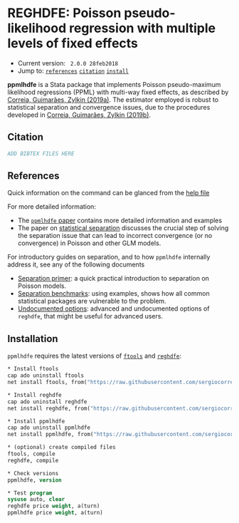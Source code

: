 # REGHDFE: Poisson pseudo-likelihood regression with multiple levels of fixed effects

- Current version: ` 2.0.0 28feb2018`
- Jump to: [`references`](#references) [`citation`](#citation) [`install`](#installation)

**ppmlhdfe** is a Stata package that implements Poisson pseudo-maximum likelihood regressions (PPML) with multi-way fixed effects, as described by [Correia, Guimarães, Zylkin (2019a)](http://scorreia.com/research/ppmlhdfe.pdf). The estimator employed is robust to statistical separation and convergence issues, due to the procedures developed in [Correia, Guimarães, Zylkin (2019b)](http://scorreia.com/research/separation.pdf).


## Citation

```bibtex
ADD BIBTEX FILES HERE
```


## References

Quick information on the command can be glanced from the [help file](help-ppmlhdfe.html)

For more detailed information:

- The [`ppmlhdfe` paper](http://scorreia.com/research/ppmlhdfe.pdf) contains more detailed information and examples
- The paper on [statistical separation](http://scorreia.com/research/separation.pdf) discusses the crucial step of solving the separation issue that can lead to incorrect convergence (or no convergence) in Poisson and other GLM models.

For introductory guides on separation, and to how `ppmlhdfe` internally address it, see any of the following documents

- [Separation primer](https://github.com/sergiocorreia/ppmlhdfe/blob/master/guides/separation_primer.md): a quick practical introduction to separation on Poisson models.
- [Separation benchmarks](https://github.com/sergiocorreia/ppmlhdfe/blob/master/guides/separation_benchmarks.md): using examples, shows how all common statistical packages are vulnerable to the problem.
- [Undocumented options](https://github.com/sergiocorreia/ppmlhdfe/blob/master/guides/undocumented.md): advanced and undocumented options of `reghdfe`, that might be useful for advanced users.


## Installation

`ppmlhdfe` requires the latest versions of [`ftools`](https://github.com/sergiocorreia/ftools) and [`reghdfe`](https://github.com/sergiocorreia/reghdfe):

```stata
* Install ftools
cap ado uninstall ftools
net install ftools, from("https://raw.githubusercontent.com/sergiocorreia/ftools/master/src/")

* Install reghdfe
cap ado uninstall reghdfe
net install reghdfe, from("https://raw.githubusercontent.com/sergiocorreia/reghdfe/master/src/")

* Install ppmlhdfe
cap ado uninstall ppmlhdfe
net install ppmlhdfe, from("https://raw.githubusercontent.com/sergiocorreia/ppmlhdfe/master/src/")

* (optional) create compiled files
ftools, compile
reghdfe, compile

* Check versions
ppmlhdfe, version

* Test program
sysuse auto, clear
reghdfe price weight, a(turn)
ppmlhdfe price weight, a(turn)
```
